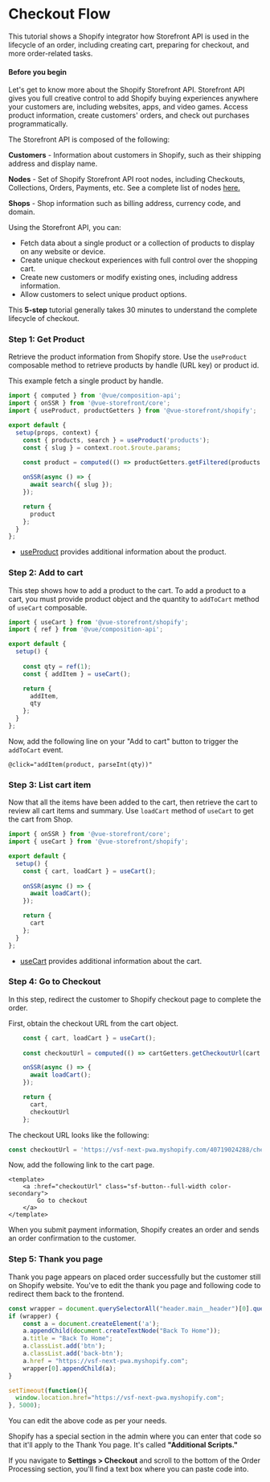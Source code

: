 # Checkout Flow
This tutorial shows a Shopify integrator how Storefront API is used in the lifecycle of an order, including creating
 cart, preparing for checkout, and more order-related tasks. 

#### Before you begin
Let's get to know more about the Shopify Storefront API. Storefront API gives you full creative control to add Shopify 
buying experiences anywhere your customers are, including websites, apps, and video games. Access product information, create customers' orders, and check out purchases programmatically. 

The Storefront API is composed of the following:

**Customers** - Information about customers in Shopify, such as their shipping address and display name.

**Nodes** - Set of Shopify Storefront API root nodes, including Checkouts, Collections, Orders, Payments, etc. See a 
complete list of nodes [here.](https://shopify.dev/docs/storefront-api/reference/object)

**Shops** - Shop information such as billing address, currency code, and domain.

Using the Storefront API, you can:

* Fetch data about a single product or a collection of products to display on any website or device.
* Create unique checkout experiences with full control over the shopping cart.
* Create new customers or modify existing ones, including address information.
* Allow customers to select unique product options.

This **5-step** tutorial generally takes 30 minutes to understand the complete lifecycle of checkout.

### Step 1: Get Product
Retrieve the product information from Shopify store. Use the `useProduct` composable method to retrieve products by 
handle (URL key) or product id.

This example fetch a single product by handle.
```typescript
import { computed } from '@vue/composition-api';
import { onSSR } from '@vue-storefront/core';
import { useProduct, productGetters } from '@vue-storefront/shopify';

export default {
  setup(props, context) {
    const { products, search } = useProduct('products');
    const { slug } = context.root.$route.params;
    
    const product = computed(() => productGetters.getFiltered(products.value));

    onSSR(async () => {
      await search({ slug });
    });

    return {
      product
    };
  }
};
```

* [useProduct](/shopify/use-product) provides additional information about the product.

### Step 2: Add to cart
This step shows how to add a product to the cart. To add a product to a cart, you must provide product object and the
 quantity to `addToCart` method of `useCart` composable.

```typescript
import { useCart } from '@vue-storefront/shopify';
import { ref } from '@vue/composition-api';

export default {
  setup() {
    
    const qty = ref(1);
    const { addItem } = useCart();

    return {
      addItem,
      qty
    };
  }
};
```
Now, add the following line on your "Add to cart" button to trigger the `addToCart` event.

```
@click="addItem(product, parseInt(qty))"
```

### Step 3: List cart item
Now that all the items have been added to the cart, then retrieve the cart to review all cart items and summary.
Use `loadCart` method of `useCart` to get the cart from Shop.

```javascript
import { onSSR } from '@vue-storefront/core';
import { useCart } from '@vue-storefront/shopify';

export default {
  setup() {
    const { cart, loadCart } = useCart();
    
    onSSR(async () => {
      await loadCart();
    });

    return {
      cart
    };
  }
};
```

* [useCart](/shopify/use-cart) provides additional information about the cart.

### Step 4: Go to Checkout
In this step, redirect the customer to Shopify checkout page to complete the order. 

First, obtain the checkout URL from the cart object.

```javascript
    const { cart, loadCart } = useCart();
    
    const checkoutUrl = computed(() => cartGetters.getCheckoutUrl(cart.value));

    onSSR(async () => {
      await loadCart();
    });

    return {
      cart,
      checkoutUrl
    };
```

The checkout URL looks like the following:
```javascript
const checkoutUrl = 'https://vsf-next-pwa.myshopify.com/40719024288/checkouts/9882505fd32f9432c5b72e213ed0d7b8';
```

Now, add the following link to the cart page.

```Vue
<template>
    <a :href="checkoutUrl" class="sf-button--full-width color-secondary">
        Go to checkout
    </a>
</template>
```

When you submit payment information, Shopify creates an order and sends an order confirmation to the customer.

### Step 5: Thank you page
Thank you page appears on placed order successfully but the customer still on Shopify website.
You've to edit the thank you page and following code to redirect them back to the frontend.
```javascript
const wrapper = document.querySelectorAll("header.main__header")[0].querySelectorAll(".logo");
if (wrapper) {
	const a = document.createElement('a');
	a.appendChild(document.createTextNode("Back To Home"));  
	a.title = "Back To Home";  
	a.classList.add('btn');
	a.classList.add('back-btn');
	a.href = "https://vsf-next-pwa.myshopify.com"; 
	wrapper[0].appendChild(a);	
}

setTimeout(function(){
  window.location.href="https://vsf-next-pwa.myshopify.com";
}, 5000);
```
You can edit the above code as per your needs.

Shopify has a special section in the admin where you can enter that code so that it'll apply to the Thank You page. 
It's called **"Additional Scripts."**

If you navigate to **Settings > Checkout** and scroll to the bottom of the Order Processing section, you'll find a 
text box where you can paste code into. 
